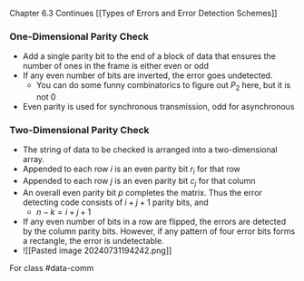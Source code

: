 Chapter 6.3
Continues [[Types of Errors and Error Detection Schemes]]
### One-Dimensional Parity Check
- Add a single parity bit to the end of a block of data that ensures the number of ones in the frame is either even or odd
- If any even number of bits are inverted, the error goes undetected. 
	- You can do some funny combinatorics to figure out $P_{2}$ here, but it is not 0
- Even parity is used for synchronous transmission, odd for asynchronous
### Two-Dimensional Parity Check
- The string of data to be checked is arranged into a two-dimensional array.
- Appended to each row $i$ is an even parity bit $r_{i}$ for that row
- Appended to each row $j$ is an even parity bit $c_{j}$ for that column
- An overall even parity bit $p$ completes the matrix. Thus the error detecting code consists of $i+j+1$ parity bits, and 
	- $n-k=i+j+1$
- If any even number of bits in a row are flipped, the errors are detected by the column parity bits. However, if any pattern of four error bits forms a rectangle, the error is undetectable.
- ![[Pasted image 20240731194242.png]]

For class #data-comm